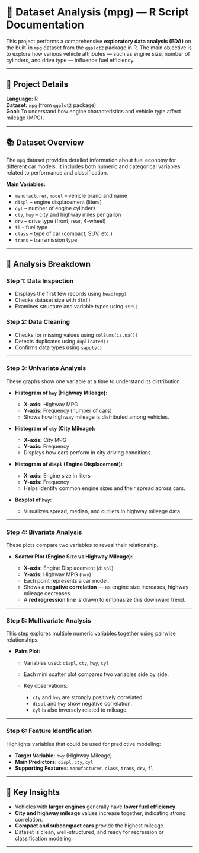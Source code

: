 # 🚗 Dataset Analysis (mpg) — R Script Documentation

This project performs a comprehensive **exploratory data analysis (EDA)** on the built-in `mpg` dataset from the `ggplot2` package in R.
The main objective is to explore how various vehicle attributes — such as engine size, number of cylinders, and drive type — influence fuel efficiency.

---

## 🔧 Project Details

**Language:** R  
**Dataset:** `mpg` (from `ggplot2` package)  
**Goal:** To understand how engine characteristics and vehicle type affect mileage (MPG).  


---

## 📚 Dataset Overview

The `mpg` dataset provides detailed information about fuel economy for different car models.
It includes both numeric and categorical variables related to performance and classification.

**Main Variables:**

* `manufacturer`, `model` – vehicle brand and name
* `displ` – engine displacement (liters)
* `cyl` – number of engine cylinders
* `cty`, `hwy` – city and highway miles per gallon
* `drv` – drive type (front, rear, 4-wheel)
* `fl` – fuel type
* `class` – type of car (compact, SUV, etc.)
* `trans` – transmission type

---

## 🧩 Analysis Breakdown

### **Step 1: Data Inspection**

* Displays the first few records using `head(mpg)`
* Checks dataset size with `dim()`
* Examines structure and variable types using `str()`

### **Step 2: Data Cleaning**

* Checks for missing values using `colSums(is.na())`
* Detects duplicates using `duplicated()`
* Confirms data types using `sapply()`

---

### **Step 3: Univariate Analysis**

These graphs show one variable at a time to understand its distribution.

* **Histogram of `hwy` (Highway Mileage):**

  * **X-axis:** Highway MPG
  * **Y-axis:** Frequency (number of cars)
  * Shows how highway mileage is distributed among vehicles.

* **Histogram of `cty` (City Mileage):**

  * **X-axis:** City MPG
  * **Y-axis:** Frequency
  * Displays how cars perform in city driving conditions.

* **Histogram of `displ` (Engine Displacement):**

  * **X-axis:** Engine size in liters
  * **Y-axis:** Frequency
  * Helps identify common engine sizes and their spread across cars.

* **Boxplot of `hwy`:**

  * Visualizes spread, median, and outliers in highway mileage data.

---

### **Step 4: Bivariate Analysis**

These plots compare two variables to reveal their relationship.

* **Scatter Plot (Engine Size vs Highway Mileage):**

  * **X-axis:** Engine Displacement (`displ`)
  * **Y-axis:** Highway MPG (`hwy`)
  * Each point represents a car model.
  * Shows a **negative correlation** — as engine size increases, highway mileage decreases.
  * A **red regression line** is drawn to emphasize this downward trend.

---

### **Step 5: Multivariate Analysis**

This step explores multiple numeric variables together using pairwise relationships.

* **Pairs Plot:**

  * Variables used: `displ`, `cty`, `hwy`, `cyl`
  * Each mini scatter plot compares two variables side by side.
  * Key observations:

    * `cty` and `hwy` are strongly positively correlated.
    * `displ` and `hwy` show negative correlation.
    * `cyl` is also inversely related to mileage.

---

### **Step 6: Feature Identification**

Highlights variables that could be used for predictive modeling:

* **Target Variable:** `hwy` (Highway Mileage)
* **Main Predictors:** `displ`, `cty`, `cyl`
* **Supporting Features:** `manufacturer`, `class`, `trans`, `drv`, `fl`

---

## 🎯 Key Insights

* Vehicles with **larger engines** generally have **lower fuel efficiency**.
* **City and highway mileage** values increase together, indicating strong correlation.
* **Compact and subcompact cars** provide the highest mileage.
* Dataset is clean, well-structured, and ready for regression or classification modeling.

---
